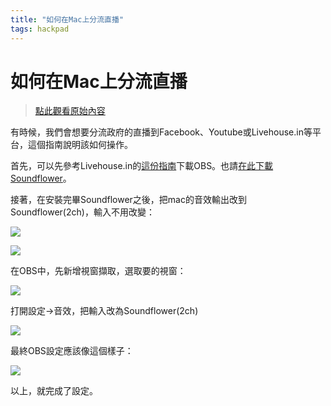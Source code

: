 ```yaml
---
title: "如何在Mac上分流直播"
tags: hackpad
---
```


# 如何在Mac上分流直播

> [點此觀看原始內容](https://g0v.hackpad.tw/OvlqGpv6NfL)


有時候，我們會想要分流政府的直播到Facebook、Youtube或Livehouse.in等平台，這個指南說明該如何操作。

首先，可以先參考Livehouse.in的[這份指南](https://event.livehouse.in/zh-TW/tutorial/obs-mac.html)下載OBS。也請[在此下載Soundflower](https://github.com/mattingalls/Soundflower/releases/tag/2.0b2 )。

接著，在安裝完畢Soundflower之後，把mac的音效輸出改到Soundflower(2ch)，輸入不用改變：

![](https://g0vhackmd.blob.core.windows.net/g0v-hackmd-images/upload_78a67aef5c9e9530316ec9c0c6d6e8e8)

![](https://g0vhackmd.blob.core.windows.net/g0v-hackmd-images/upload_93033be6f97fb1186dddeb52f54bdf3d)

在OBS中，先新增視窗擷取，選取要的視窗：

![](https://g0vhackmd.blob.core.windows.net/g0v-hackmd-images/upload_8c94affd80e313325f01ec987621e695)

打開設定->音效，把輸入改為Soundflower(2ch)

![](https://g0vhackmd.blob.core.windows.net/g0v-hackmd-images/upload_0ac0f66e27db28c9ec6dcca96393d13c)

最終OBS設定應該像這個樣子：

![](https://g0vhackmd.blob.core.windows.net/g0v-hackmd-images/upload_699579096c5e5a574bc76367811104ca)

以上，就完成了設定。







